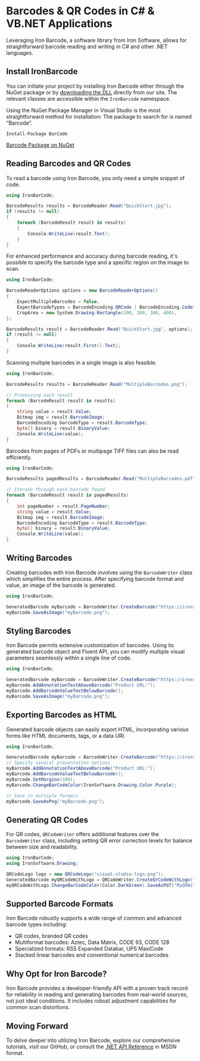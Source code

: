 # Barcodes & QR Codes in C# & VB.NET Applications

Leveraging Iron Barcode, a software library from Iron Software, allows for straightforward barcode reading and writing in C# and other .NET languages.

## Install IronBarcode

You can initiate your project by installing Iron Barcode either through the NuGet package or by [downloading the DLL](https://ironsoftware.com/csharp/barcode/packages/IronBarCode.zip) directly from our site. The relevant classes are accessible within the `IronBarcode` namespace.

Using the NuGet Package Manager in Visual Studio is the most straightforward method for installation:
The package to search for is named “Barcode”.

```shell
Install-Package BarCode
```

[Barcode Package on NuGet](https://www.nuget.org/packages/Barcode/)


## Reading Barcodes and QR Codes

To read a barcode using Iron Barcode, you only need a simple snippet of code.

```cs
using IronBarCode;

BarcodeResults results = BarcodeReader.Read("QuickStart.jpg");
if (results != null)
{
    foreach (BarcodeResult result in results)
    {
        Console.WriteLine(result.Text);
    }
}
```

For enhanced performance and accuracy during barcode reading, it's possible to specify the barcode type and a specific region on the image to scan.

```cs
using IronBarCode;

BarcodeReaderOptions options = new BarcodeReaderOptions()
{
    ExpectMultipleBarcodes = false,
    ExpectBarcodeTypes = BarcodeEncoding.QRCode | BarcodeEncoding.Code128,
    CropArea = new System.Drawing.Rectangle(100, 200, 300, 400),
};

BarcodeResults result = BarcodeReader.Read("QuickStart.jpg", options);
if (result != null)
{
    Console.WriteLine(result.First().Text);
}
```

Scanning multiple barcodes in a single image is also feasible.

```cs
using IronBarCode;

BarcodeResults results = BarcodeReader.Read("MultipleBarcodes.png");

// Processing each result
foreach (BarcodeResult result in results)
{
    string value = result.Value;
    Bitmap img = result.BarcodeImage;
    BarcodeEncoding barcodeType = result.BarcodeType;
    byte[] binary = result.BinaryValue;
    Console.WriteLine(value);
}
```

Barcodes from pages of PDFs or multipage TIFF files can also be read efficiently.

```cs
using IronBarCode;

BarcodeResults pagedResults = BarcodeReader.Read("MultipleBarcodes.pdf");

// Iterate through each barcode found
foreach (BarcodeResult result in pagedResults)
{
    int pageNumber = result.PageNumber;
    string value = result.Value;
    Bitmap img = result.BarcodeImage;
    BarcodeEncoding barcodeType = result.BarcodeType;
    byte[] binary = result.BinaryValue;
    Console.WriteLine(value);
}
```

## Writing Barcodes

Creating barcodes with Iron Barcode involves using the `BarcodeWriter` class which simplifies the entire process. After specifying barcode format and value, an image of the barcode is generated.

```cs
using IronBarCode;

GeneratedBarcode myBarcode = BarcodeWriter.CreateBarcode("https://ironsoftware.com/csharp/barcode", BarcodeEncoding.Code128);
myBarcode.SaveAsImage("myBarcode.png");
```

## Styling Barcodes

Iron Barcode permits extensive customization of barcodes. Using its generated barcode object and Fluent API, you can modify multiple visual parameters seamlessly within a single line of code.

```cs
using IronBarCode;

GeneratedBarcode myBarcode = BarcodeWriter.CreateBarcode("https://ironsoftware.com/csharp/barcode", BarcodeEncoding.Code128);
myBarcode.AddAnnotationTextAboveBarcode("Product URL:");
myBarcode.AddBarcodeValueTextBelowBarcode();
myBarcode.SaveAsImage("myBarcode.png");
```

## Exporting Barcodes as HTML

Generated barcode objects can easily export HTML, incorporating various forms like HTML documents, tags, or a data URI.

```cs
using IronBarCode;

GeneratedBarcode myBarcode = BarcodeWriter.CreateBarcode("https://ironsoftware.com/csharp/barcode", BarcodeEncoding.Code128);
// Specify several presentation options
myBarcode.AddAnnotationTextAboveBarcode("Product URL:");
myBarcode.AddBarcodeValueTextBelowBarcode();
myBarcode.SetMargins(100);
myBarcode.ChangeBarCodeColor(IronSoftware.Drawing.Color.Purple);

// Save in multiple formats
myBarcode.SaveAsPng("myBarcode.png");
```

## Generating QR Codes

For QR codes, `QRCodeWriter` offers additional features over the `BarcodeWriter` class, including setting QR error correction levels for balance between size and readability.

```cs
using IronBarCode;
using IronSoftware.Drawing;

QRCodeLogo logo = new QRCodeLogo("visual-studio-logo.png");
GeneratedBarcode myQRCodeWithLogo = QRCodeWriter.CreateQrCodeWithLogo("https://ironsoftware.com/csharp/barcode/", logo);
myQRCodeWithLogo.ChangeBarCodeColor(Color.DarkGreen).SaveAsPdf("MyQRWithLogo.pdf");
```

## Supported Barcode Formats

Iron Barcode robustly supports a wide range of common and advanced barcode types including:

- QR codes, branded QR codes
- Multiformat barcodes: Aztec, Data Matrix, CODE 93, CODE 128
- Specialized formats: RSS Expanded Databar, UPS MaxiCode
- Stacked linear barcodes and conventional numerical barcodes

## Why Opt for Iron Barcode?

Iron Barcode provides a developer-friendly API with a proven track record for reliability in reading and generating barcodes from real-world sources, not just ideal conditions. It includes robust adjustment capabilities for common scan distortions.

## Moving Forward

To delve deeper into utilizing Iron Barcode, explore our comprehensive tutorials, visit our GitHub, or consult the [.NET API Reference](https://ironsoftware.com/csharp/barcode/object-reference/) in MSDN format.